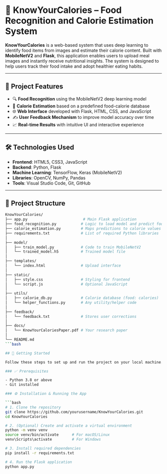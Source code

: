 # 🍱 KnowYourCalories – Food Recognition and Calorie Estimation System

**KnowYourCalories** is a web-based system that uses deep learning to identify food items from images and estimate their calorie content. Built with **MobileNetV2** and **Flask**, this application enables users to upload meal images and instantly receive nutritional insights. The system is designed to help users track their food intake and adopt healthier eating habits.

---

## 🚀 Project Features

- 🔍 **Food Recognition** using the MobileNetV2 deep learning model
- 🍔 **Calorie Estimation** based on a predefined food-calorie database
- 🌐 **Web Interface** developed with Flask, HTML, CSS, and JavaScript
- ✍️ **User Feedback Mechanism** to improve model accuracy over time
- 📈 **Real-time Results** with intuitive UI and interactive experience

---

## 🛠️ Technologies Used

- **Frontend**: HTML5, CSS3, JavaScript
- **Backend**: Python, Flask
- **Machine Learning**: TensorFlow, Keras (MobileNetV2)
- **Libraries**: OpenCV, NumPy, Pandas
- **Tools**: Visual Studio Code, Git, GitHub

---

## 📂 Project Structure

```bash
KnowYourCalories/
├── app.py                         # Main Flask application
├── food_recognition.py           # Logic to load model and predict food
├── calorie_estimation.py         # Maps predictions to calorie values
├── requirements.txt              # List of required Python libraries
│
├── model/
│   ├── train_model.py            # Code to train MobileNetV2
│   └── trained_model.h5          # Trained model file
│
├── templates/
│   └── index.html                # Upload interface
│
├── static/
│   ├── style.css                 # Styling for frontend
│   └── script.js                 # Optional JavaScript
│
├── utils/
│   ├── calorie_db.py             # Calorie database (food: calories)
│   └── helper_functions.py       # Any utility/helper code
│
├── feedback/
│   └── feedback.txt              # Stores user corrections
│
├── docs/
│   └── KnowYourCaloriesPaper.pdf # Your research paper
│
└── README.md
```bash

## 🧪 Getting Started

Follow these steps to set up and run the project on your local machine.

### ✅ Prerequisites

- Python 3.8 or above  
- Git installed

### ⚙️ Installation & Running the App

```bash
# 1. Clone the repository
git clone https://github.com/yourusername/KnowYourCalories.git
cd KnowYourCalories

# 2. (Optional) Create and activate a virtual environment
python -m venv venv
source venv/bin/activate      # For macOS/Linux
venv\Scripts\activate         # For Windows

# 3. Install required dependencies
pip install -r requirements.txt

# 4. Run the Flask application
python app.py




